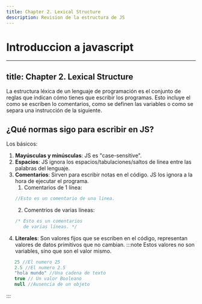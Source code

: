 ```yaml
---
title: Chapter 2. Lexical Structure
description: Revision de la estructura de JS
---
```

# Introduccion a javascript
---
title: Chapter 2. Lexical Structure
---
La estructura léxica de un lenguaje de programación es el conjunto de reglas que indican cómo tienes que escribir los programas. Esto incluye el como se escriben lo comentarios, como se definen las variables o como se separa una instrucción de la siguiente.

## ¿Qué normas sigo para escribir en JS?
Los básicos:
1. **Mayúsculas y minúsculas**: JS es "case-sensitive".
2. **Espacios**: JS ignora los espacios/tabulaciones/saltos de linea entre las palabras del lenguaje.
3. **Comentarios**: Sirven para escribir notas en el código. JS los ignora a la hora de ejecutar el programa.
   1. Comentarios de 1 línea:
   ```js
   //Esto es un comentario de una linea.
   ```
   2. Comentrios de varias líneas:
   ```js
   /* Esto es un comentarios
      de varias líneas. */
   ```
4. **Literales**: Son valores fijos que se escriben en el código, representan valores de datos primitivos que no cambian.
:::note
Estos valores no son variables, sino que son el valor mismo.

```js
   25 //El numero 25
   2.5 //El numero 2.5
   "hola mundo" //Una cadena de texto
   true // Un valor Booleano
   null //Ausencia de un objeto
```
:::
